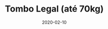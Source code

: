 ---
template: SingleToy
title: Tombo Legal (até 70kg)
status: Featured / Published
date: '2020-02-10'
featuredImage: https://brincadeira.co/products/list_tombolegal.png
price: R$200,00
excerpt: >-
  Teste a sua pontaria e desafie a sua própria coragem e a coragem de seus amigos com este brinquedo incrível, que consiste em derrubar uma pessoa na piscina de bolinhas através de um divertido jogo que testa a sua pontaria e a sua coordenação.
  
  
  
  Proporciona momentos de intensa alegria, tanto para quem atira as bolinhas quanto para quem está na cadeirinha.



  **Limitação:** usuário de até 70kg.
categories:
  - category: Outros
meta:
  canonicalLink: 'https://brincadeira.co/brinquedos/tombo-legal-ate-70-kg/'
  description: Descrição ocasional
  noindex: false
  title: Tombo Legal (até 70kg)
---